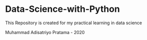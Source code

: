 # Data-Science-with-Python
This Repository is created for my practical learning in data science

Muhammad Adisatriyo Pratama - 2020
